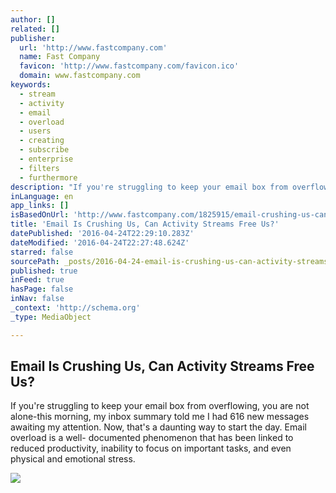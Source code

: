 ```yaml
---
author: []
related: []
publisher:
  url: 'http://www.fastcompany.com'
  name: Fast Company
  favicon: 'http://www.fastcompany.com/favicon.ico'
  domain: www.fastcompany.com
keywords:
  - stream
  - activity
  - email
  - overload
  - users
  - creating
  - subscribe
  - enterprise
  - filters
  - furthermore
description: "If you're struggling to keep your email box from overflowing, you are not alone-this morning, my inbox summary told me I had 616 new messages awaiting my attention. Now, that's a daunting way to start the day. Email overload is a well- documented phenomenon that has been linked to reduced productivity, inability to focus on important tasks, and even physical and emotional stress."
inLanguage: en
app_links: []
isBasedOnUrl: 'http://www.fastcompany.com/1825915/email-crushing-us-can-activity-streams-free-us'
title: 'Email Is Crushing Us, Can Activity Streams Free Us?'
datePublished: '2016-04-24T22:29:10.283Z'
dateModified: '2016-04-24T22:27:48.624Z'
starred: false
sourcePath: _posts/2016-04-24-email-is-crushing-us-can-activity-streams-free-us.md
published: true
inFeed: true
hasPage: false
inNav: false
_context: 'http://schema.org'
_type: MediaObject

---
```

<article style=""><h1>Email Is Crushing Us, Can Activity Streams Free Us?</h1><p>If you're struggling to keep your email box from overflowing, you are not alone-this morning, my inbox summary told me I had 616 new messages awaiting my attention. Now, that's a daunting way to start the day. Email overload is a well- documented phenomenon that has been linked to reduced productivity, inability to focus on important tasks, and even physical and emotional stress.</p><img src="http://images.fastcompany.com/upload/inline-email-is-crushing-us-all-Activity-Streams-Liberate.jpg" /></article>
